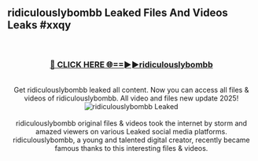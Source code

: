 ## ridiculouslybombb Leaked Files And Videos Leaks #xxqy
<br>
<div align="center">
<h3><a href="https://watchclip.my.id/ridiculouslybombb" rel="nofollow">🔴 CLICK HERE 🌐==►►ridiculouslybombb</a></h3>
<br>
Get ridiculouslybombb leaked all content. Now you can access all files & videos of ridiculouslybombb. All video and files new update 2025!
<br>
<a href="https://watchclip.my.id/ridiculouslybombb" rel="nofollow" data-target="animated-image.originalLink"><img src="https://i.ibb.co.com/WyWwxjT/player-gif2.gif" alt="ridiculouslybombb Leaked" style="max-width: 100%; display: inline-block;" data-target="animated-image.originalImage"></a>
<br><br>
ridiculouslybombb original files & videos took the internet by storm and amazed viewers on various Leaked social media platforms. ridiculouslybombb, a young and talented digital creator, recently became famous thanks to this interesting files & videos.
</div>
<br>